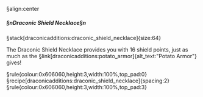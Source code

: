 §align:center
##### §nDraconic Shield Necklace§n

§stack[draconicadditions:draconic_shield_necklace]{size:64}

The Draconic Shield Necklace provides you with 16 shield points, just as much as the §link[draconicadditions:potato_armor]{alt_text:"Potato Armor"} gives!

§rule{colour:0x606060,height:3,width:100%,top_pad:0}
§recipe[draconicadditions:draconic_shield_necklace]{spacing:2}
§rule{colour:0x606060,height:3,width:100%,top_pad:3}